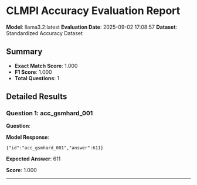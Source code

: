 # CLMPI Accuracy Evaluation Report

**Model**: llama3.2:latest
**Evaluation Date**: 2025-09-02 17:08:57
**Dataset**: Standardized Accuracy Dataset

## Summary

- **Exact Match Score**: 1.000
- **F1 Score**: 1.000
- **Total Questions**: 1

## Detailed Results

### Question 1: acc_gsmhard_001

**Question**: 

**Model Response**: 
```
{"id":"acc_gsmhard_001","answer":611}
```

**Expected Answer**: 611

**Score**: 1.000

---
